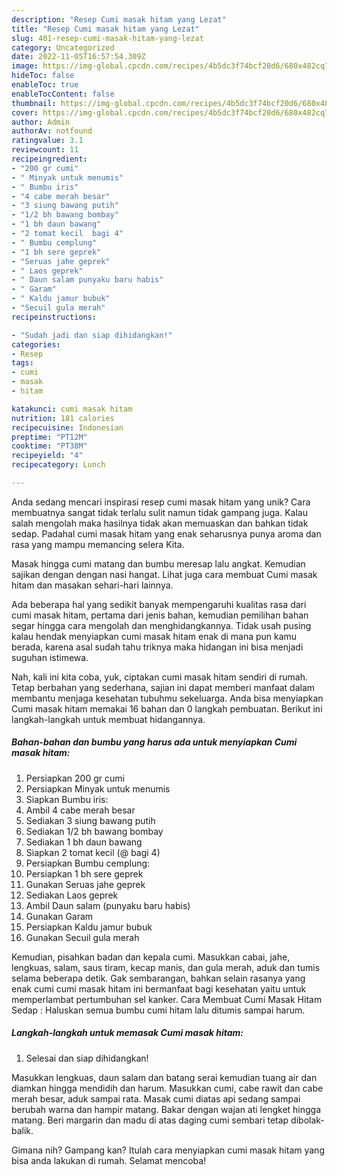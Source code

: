 ```yaml
---
description: "Resep Cumi masak hitam yang Lezat"
title: "Resep Cumi masak hitam yang Lezat"
slug: 401-resep-cumi-masak-hitam-yang-lezat
category: Uncategorized
date: 2022-11-05T16:57:54.309Z
image: https://img-global.cpcdn.com/recipes/4b5dc3f74bcf20d6/680x482cq70/cumi-masak-hitam-foto-resep-utama.jpg
hideToc: false
enableToc: true
enableTocContent: false
thumbnail: https://img-global.cpcdn.com/recipes/4b5dc3f74bcf20d6/680x482cq70/cumi-masak-hitam-foto-resep-utama.jpg
cover: https://img-global.cpcdn.com/recipes/4b5dc3f74bcf20d6/680x482cq70/cumi-masak-hitam-foto-resep-utama.jpg
author: Admin
authorAv: notfound
ratingvalue: 3.1
reviewcount: 11
recipeingredient:
- "200 gr cumi"
- " Minyak untuk menumis"
- " Bumbu iris"
- "4 cabe merah besar"
- "3 siung bawang putih"
- "1/2 bh bawang bombay"
- "1 bh daun bawang"
- "2 tomat kecil  bagi 4"
- " Bumbu cemplung"
- "1 bh sere geprek"
- "Seruas jahe geprek"
- " Laos geprek"
- " Daun salam punyaku baru habis"
- " Garam"
- " Kaldu jamur bubuk"
- "Secuil gula merah"
recipeinstructions:

- "Sudah jadi dan siap dihidangkan!"
categories:
- Resep
tags:
- cumi
- masak
- hitam

katakunci: cumi masak hitam 
nutrition: 181 calories
recipecuisine: Indonesian
preptime: "PT12M"
cooktime: "PT38M"
recipeyield: "4"
recipecategory: Lunch

---
```





Anda sedang mencari inspirasi resep cumi masak hitam yang unik? Cara membuatnya sangat tidak terlalu sulit namun tidak gampang juga. Kalau salah mengolah maka hasilnya tidak akan memuaskan dan bahkan tidak sedap. Padahal cumi masak hitam yang enak seharusnya punya aroma dan rasa yang mampu memancing selera Kita.





Masak hingga cumi matang dan bumbu meresap lalu angkat. Kemudian sajikan dengan dengan nasi hangat. Lihat juga cara membuat Cumi masak hitam dan masakan sehari-hari lainnya.

Ada beberapa hal yang sedikit banyak mempengaruhi kualitas rasa dari cumi masak hitam, pertama dari jenis bahan, kemudian pemilihan bahan segar hingga cara mengolah dan menghidangkannya. Tidak usah pusing kalau hendak menyiapkan cumi masak hitam enak di mana pun kamu berada, karena asal sudah tahu triknya maka hidangan ini bisa menjadi suguhan istimewa.






Nah, kali ini kita coba, yuk, ciptakan cumi masak hitam sendiri di rumah. Tetap berbahan yang sederhana, sajian ini dapat memberi manfaat dalam membantu menjaga kesehatan tubuhmu sekeluarga. Anda bisa menyiapkan Cumi masak hitam memakai 16 bahan dan 0 langkah pembuatan. Berikut ini langkah-langkah untuk membuat hidangannya.

<!--inarticleads1-->

##### Bahan-bahan dan bumbu yang harus ada untuk menyiapkan Cumi masak hitam:

1. Persiapkan 200 gr cumi
1. Persiapkan  Minyak untuk menumis
1. Siapkan  Bumbu iris:
1. Ambil 4 cabe merah besar
1. Sediakan 3 siung bawang putih
1. Sediakan 1/2 bh bawang bombay
1. Sediakan 1 bh daun bawang
1. Siapkan 2 tomat kecil (@ bagi 4)
1. Persiapkan  Bumbu cemplung:
1. Persiapkan 1 bh sere geprek
1. Gunakan Seruas jahe geprek
1. Sediakan  Laos geprek
1. Ambil  Daun salam (punyaku baru habis)
1. Gunakan  Garam
1. Persiapkan  Kaldu jamur bubuk
1. Gunakan Secuil gula merah


Kemudian, pisahkan badan dan kepala cumi. Masukkan cabai, jahe, lengkuas, salam, saus tiram, kecap manis, dan gula merah, aduk dan tumis selama beberapa detik. Gak sembarangan, bahkan selain rasanya yang enak cumi cumi masak hitam ini bermanfaat bagi kesehatan yaitu untuk memperlambat pertumbuhan sel kanker. Cara Membuat Cumi Masak Hitam Sedap : Haluskan semua bumbu cumi hitam lalu ditumis sampai harum. 

<!--inarticleads2-->

##### Langkah-langkah untuk memasak Cumi masak hitam:


1. Selesai dan siap dihidangkan!

Masukkan lengkuas, daun salam dan batang serai kemudian tuang air dan diamkan hingga mendidih dan harum. Masukkan cumi, cabe rawit dan cabe merah besar, aduk sampai rata. Masak cumi diatas api sedang sampai berubah warna dan hampir matang. Bakar dengan wajan ati lengket hingga matang. Beri margarin dan madu di atas daging cumi sembari tetap dibolak-balik. 

Gimana nih? Gampang kan? Itulah cara menyiapkan cumi masak hitam yang bisa anda lakukan di rumah. Selamat mencoba!
